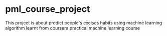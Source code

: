 # pml_course_project
This project is about predict people's excises habits using machine learning algorithm learnt from coursera practical machine learning course 
